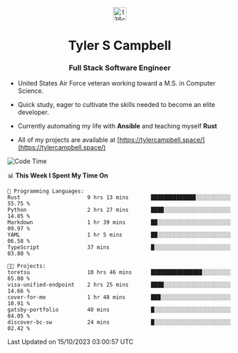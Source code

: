 <p align="center">
<a href="https://www.linkedin.com/in/t36campbell" target="blank"><img align="center" src="https://ik.imagekit.io/t36campbell/Portfolio/linkedin.png.original_m8bbGgPh6.png" alt="t36campbell" height="30" width="30" /></a>
</p>
<h1 align="center">Tyler S Campbell</h1>
<h3 align="center">Full Stack Software Engineer</h3>

* United States Air Force veteran working toward a M.S. in Computer Science.

* Quick study, eager to cultivate the skills needed to become an elite developer.

* Currently automating my life with **Ansible** and teaching myself **Rust**

* All of my projects are available at [https://tylercampbell.space/](https://tylercampbell.space/)

<!--START_SECTION:waka-->
![Code Time](http://img.shields.io/badge/Code%20Time-2%2C888%20hrs%2054%20mins-blue)

📊 **This Week I Spent My Time On** 

```text
💬 Programming Languages: 
Rust                     9 hrs 13 mins       ██████████████░░░░░░░░░░░   55.75 % 
Python                   2 hrs 27 mins       ████░░░░░░░░░░░░░░░░░░░░░   14.85 % 
Markdown                 1 hr 39 mins        ██░░░░░░░░░░░░░░░░░░░░░░░   09.97 % 
YAML                     1 hr 5 mins         ██░░░░░░░░░░░░░░░░░░░░░░░   06.58 % 
TypeScript               37 mins             █░░░░░░░░░░░░░░░░░░░░░░░░   03.80 % 

🐱‍💻 Projects: 
toretsu                  10 hrs 46 mins      ████████████████░░░░░░░░░   65.08 % 
visa-unified-endpoint    2 hrs 25 mins       ████░░░░░░░░░░░░░░░░░░░░░   14.66 % 
cover-for-me             1 hr 48 mins        ███░░░░░░░░░░░░░░░░░░░░░░   10.91 % 
gatsby-portfolio         40 mins             █░░░░░░░░░░░░░░░░░░░░░░░░   04.05 % 
discover-bc-sw           24 mins             █░░░░░░░░░░░░░░░░░░░░░░░░   02.42 % 
```


 Last Updated on 15/10/2023 03:00:57 UTC
<!--END_SECTION:waka-->
